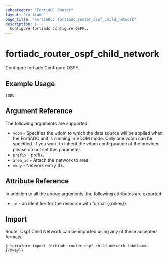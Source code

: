 ```yaml
---
subcategory: "FortiADC Router"
layout: "fortiadc"
page_title: "FortiADC: fortiadc_router_ospf_child_network"
description: |-
  Configure fortiadc Configure OSPF..
---
```


# fortiadc_router_ospf_child_network
Configure fortiadc Configure OSPF..

## Example Usage
```hcl
TODO
```

## Argument Reference

The following arguments are supported:

* `vdom` - Specifies the vdom to which the data source will be applied when the FortiADC unit is running in VDOM mode. Only one vdom can be specified. If you want to inherit the vdom configuration of the provider, please do not set this parameter.
* `prefix` - prefix.
* `area_id` - Attach the network to area. 
* `mkey` - Network entry ID.. 

## Attribute Reference

In addition to all the above arguments, the following attributes are exported:
* `id` - an identifier for the resource with format {{mkey}}.

## Import
 Router Ospf Child Network can be imported using any of these accepted formats:
```
$ terraform import fortiadc_router_ospf_child_network.labelname {{mkey}}
```
